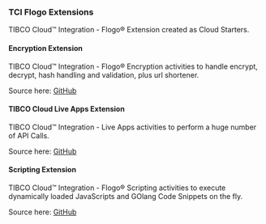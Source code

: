 ### TCI Flogo Extensions
TIBCO Cloud™ Integration - Flogo® Extension created as Cloud Starters.

#### Encryption Extension
TIBCO Cloud™ Integration - Flogo® Encryption activities to handle encrypt, decrypt, hash handling and validation, plus url shortener.

Source here: [GitHub](https://github.com/TIBCOSoftware/TCSTK-GOlang/tree/master/encryption)

#### TIBCO Cloud Live Apps Extension
TIBCO Cloud™ Integration - Live Apps activities to perform a huge number of API Calls.

Source here: [GitHub](https://github.com/TIBCOSoftware/TCSTK-GOlang/tree/master/liveapps)

#### Scripting Extension
TIBCO Cloud™ Integration - Flogo® Scripting activities to execute dynamically loaded JavaScripts and GOlang Code Snippets on the fly.

Source here: [GitHub](https://github.com/TIBCOSoftware/TCSTK-GOlang/tree/master/scripting)